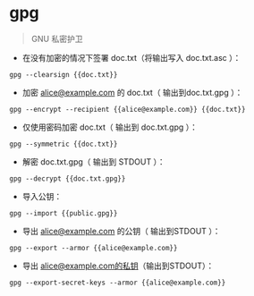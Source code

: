 # gpg

> GNU 私密护卫

- 在没有加密的情况下签署 doc.txt（将输出写入 doc.txt.asc ）：

`gpg --clearsign {{doc.txt}}`

- 加密 alice@example.com 的 doc.txt（ 输出到doc.txt.gpg ）：

`gpg --encrypt --recipient {{alice@example.com}} {{doc.txt}}`

- 仅使用密码加密 doc.txt（ 输出到 doc.txt.gpg ）：

`gpg --symmetric {{doc.txt}}`

- 解密 doc.txt.gpg（ 输出到 STDOUT ）：

`gpg --decrypt {{doc.txt.gpg}}`

- 导入公钥：

`gpg --import {{public.gpg}}`

- 导出 alice@example.com 的公钥（ 输出到STDOUT ）：

`gpg --export --armor {{alice@example.com}}`

- 导出 alice@example.com的私钥（输出到STDOUT）：

`gpg --export-secret-keys --armor {{alice@example.com}}`

[#]: contributors: ([潘潘])